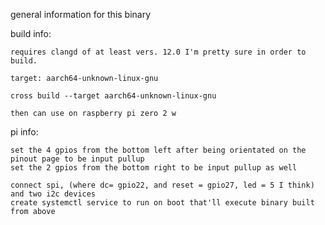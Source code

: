 general information for this binary

build info:

    requires clangd of at least vers. 12.0 I'm pretty sure in order to build.

    target: aarch64-unknown-linux-gnu

    cross build --target aarch64-unknown-linux-gnu

    then can use on raspberry pi zero 2 w

pi info:

    set the 4 gpios from the bottom left after being orientated on the pinout page to be input pullup
    set the 2 gpios from the bottom right to be input pullup as well

    connect spi, (where dc= gpio22, and reset = gpio27, led = 5 I think) and two i2c devices
    create systemctl service to run on boot that'll execute binary built from above




